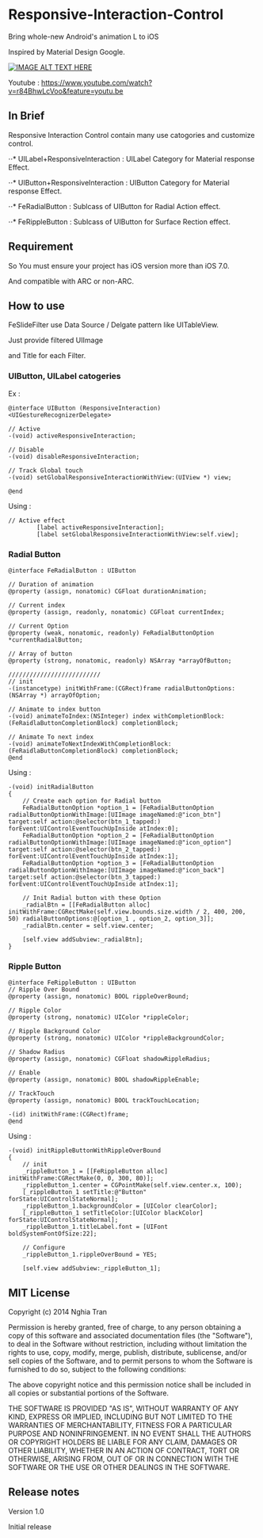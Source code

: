 Responsive-Interaction-Control
==============================

Bring whole-new Android's animation L to iOS

Inspired by Material Design Google.

[![IMAGE ALT TEXT HERE](http://nghiatran.me/wp-content/uploads/2014/07/ResponsiveInteractionControl.png)](https://www.youtube.com/watch?v=r84BhwLcVoo&feature=youtu.be)

Youtube : https://www.youtube.com/watch?v=r84BhwLcVoo&feature=youtu.be

## In Brief
Responsive Interaction Control contain many use catogories and customize control.

⋅⋅* UILabel+ResponsiveInteraction : UILabel Category for Material response Effect.

⋅⋅* UIButton+ResponsiveInteraction : UIButton Category for Material response Effect.

⋅⋅* FeRadialButton : Sublcass of UIButton for Radial Action effect.

⋅⋅* FeRippleButton : Sublcass of UIButton for Surface Rection effect.

## Requirement

So You must ensure your project has iOS version more than iOS 7.0.

And compatible with ARC or non-ARC.

## How to use
FeSlideFilter use Data Source / Delgate pattern like UITableView.

Just provide filtered UIImage

and Title for each Filter.

### UIButton, UILabel catogeries
Ex :
```objc
@interface UIButton (ResponsiveInteraction) <UIGestureRecognizerDelegate>

// Active
-(void) activeResponsiveInteraction;

// Disable
-(void) disableResponsiveInteraction;

// Track Global touch
-(void) setGlobalResponsiveInteractionWithView:(UIView *) view;

@end
```
Using :
```objc
// Active effect
        [label activeResponsiveInteraction];
        [label setGlobalResponsiveInteractionWithView:self.view];
```

### Radial Button

```objc
@interface FeRadialButton : UIButton

// Duration of animation
@property (assign, nonatomic) CGFloat durationAnimation;

// Current index
@property (assign, readonly, nonatomic) CGFloat currentIndex;

// Current Option
@property (weak, nonatomic, readonly) FeRadialButtonOption *currentRadialButton;

// Array of button
@property (strong, nonatomic, readonly) NSArray *arrayOfButton;

//////////////////////////
// init
-(instancetype) initWithFrame:(CGRect)frame radialButtonOptions:(NSArray *) arrayOfOption;

// Animate to index button
-(void) animateToIndex:(NSInteger) index withCompletionBlock:(FeRaidlaButtonCompletionBlock) completionBlock;

// Animate To next index
-(void) animateToNextIndexWithCompletionBlock:(FeRaidlaButtonCompletionBlock) completionBlock;
@end

```
Using :
```objc
-(void) initRadialButton
{
    // Create each option for Radial button
    FeRadialButtonOption *option_1 = [FeRadialButtonOption radialButtonOptionWithImage:[UIImage imageNamed:@"icon_btn"] target:self action:@selector(btn_1_tapped:) forEvent:UIControlEventTouchUpInside atIndex:0];
    FeRadialButtonOption *option_2 = [FeRadialButtonOption radialButtonOptionWithImage:[UIImage imageNamed:@"icon_option"] target:self action:@selector(btn_2_tapped:) forEvent:UIControlEventTouchUpInside atIndex:1];
    FeRadialButtonOption *option_3 = [FeRadialButtonOption radialButtonOptionWithImage:[UIImage imageNamed:@"icon_back"] target:self action:@selector(btn_3_tapped:) forEvent:UIControlEventTouchUpInside atIndex:1];
    
    // Init Radial button with these Option
    _radialBtn = [[FeRadialButton alloc] initWithFrame:CGRectMake(self.view.bounds.size.width / 2, 400, 200, 50) radialButtonOptions:@[option_1 , option_2, option_3]];
    _radialBtn.center = self.view.center;
    
    [self.view addSubview:_radialBtn];
}
```

### Ripple Button

```objc
@interface FeRippleButton : UIButton
// Ripple Over Bound
@property (assign, nonatomic) BOOL rippleOverBound;

// Ripple Color
@property (strong, nonatomic) UIColor *rippleColor;

// Ripple Background Color
@property (strong, nonatomic) UIColor *rippleBackgroundColor;

// Shadow Radius
@property (assign, nonatomic) CGFloat shadowRippleRadius;

// Enable
@property (assign, nonatomic) BOOL shadowRippleEnable;

// TrackTouch
@property (assign, nonatomic) BOOL trackTouchLocation;

-(id) initWithFrame:(CGRect)frame;
@end
```
Using :
```objc
-(void) initRippleButtonWithRippleOverBound
{
    // init
    _rippleButton_1 = [[FeRippleButton alloc] initWithFrame:CGRectMake(0, 0, 300, 80)];
    _rippleButton_1.center = CGPointMake(self.view.center.x, 100);
    [_rippleButton_1 setTitle:@"Button" forState:UIControlStateNormal];
    _rippleButton_1.backgroundColor = [UIColor clearColor];
    [_rippleButton_1 setTitleColor:[UIColor blackColor] forState:UIControlStateNormal];
    _rippleButton_1.titleLabel.font = [UIFont boldSystemFontOfSize:22];
    
    // Configure
    _rippleButton_1.rippleOverBound = YES;
    
    [self.view addSubview:_rippleButton_1];
```

## MIT License
Copyright (c) 2014 Nghia Tran

Permission is hereby granted, free of charge, to any person obtaining a copy of this software and associated documentation files (the "Software"), to deal in the Software without restriction, including without limitation the rights to use, copy, modify, merge, publish, distribute, sublicense, and/or sell copies of the Software, and to permit persons to whom the Software is furnished to do so, subject to the following conditions:

The above copyright notice and this permission notice shall be included in all copies or substantial portions of the Software.

THE SOFTWARE IS PROVIDED "AS IS", WITHOUT WARRANTY OF ANY KIND, EXPRESS OR IMPLIED, INCLUDING BUT NOT LIMITED TO THE WARRANTIES OF MERCHANTABILITY, FITNESS FOR A PARTICULAR PURPOSE AND NONINFRINGEMENT. IN NO EVENT SHALL THE AUTHORS OR COPYRIGHT HOLDERS BE LIABLE FOR ANY CLAIM, DAMAGES OR OTHER LIABILITY, WHETHER IN AN ACTION OF CONTRACT, TORT OR OTHERWISE, ARISING FROM, OUT OF OR IN CONNECTION WITH THE SOFTWARE OR THE USE OR OTHER DEALINGS IN THE SOFTWARE.

## Release notes

Version 1.0

Initial release
